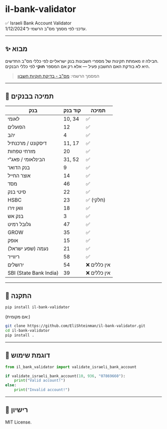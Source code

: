 # il-bank-validator

✅ Israeli Bank Account Validator  
עדכני לפי מסמך מס"ב הרשמי ל־1/12/2024.

---

## ✨ מבוא
חבילה זו מאמתת תקינות של מספרי חשבונות בנק ישראליים לפי כללי מס"ב החדשים.  
היא לא בודקת האם החשבון פעיל — אלא רק אם המספר **חוקי** לפי כללי הבנקים.

> המסמך הרשמי: [מס"ב - בדיקת חוקיות חשבון](https://www.masav.co.il/media/2565/bdikat_hukiot_heshbon.pdf)

---

## 🏦 תמיכה בבנקים

| בנק                  | קוד בנק | תמיכה |
|-----------------------|---------|-------|
| לאומי                 | 10, 34  | ✅ |
| הפועלים               | 12      | ✅ |
| יהב                   | 4       | ✅ |
| דיסקונט / מרכנתיל    | 11, 17  | ✅ |
| מזרחי טפחות           | 20      | ✅ |
| הבינלאומי / פאג"י    | 31, 52  | ✅ |
| בנק הדואר             | 9       | ✅ |
| אוצר החייל            | 14      | ✅ |
| מסד                   | 46      | ✅ |
| סיטי בנק              | 22      | ✅ |
| HSBC                  | 23      | ✅ (חלקי) |
| וואן זירו             | 18      | ✅ |
| בנק אש                | 3       | ✅ |
| גלובל רמיט            | 47      | ✅ |
| GROW                  | 35      | ✅ |
| אופק                  | 15      | ✅ |
| נעמה (שפע ישראל)      | 21      | ✅ |
| ריווייר               | 58      | ✅ |
| ירושלים               | 54      | ❌ אין כללים |
| SBI (State Bank India) | 39     | ❌ אין כללים |

---

## 🚀 התקנה

```bash
pip install il-bank-validator
```

(אם מקומית:)

```bash
git clone https://github.com/EliShteinman/il-bank-validator.git
cd il-bank-validator
pip install .
```

---

## 🧩 דוגמת שימוש

```python
from il_bank_validator import validate_israeli_bank_account

if validate_israeli_bank_account(10, 936, "07869660"):
    print("Valid account!")
else:
    print("Invalid account!")
```

---

## 📄 רישיון

MIT License.
